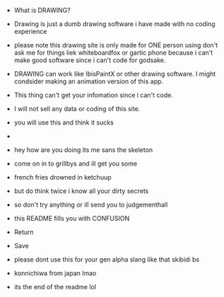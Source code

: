- What is DRAWING?

- Drawing is just a dumb drawing software i have made with no coding experience

- please note this drawing site is only made for ONE person using don't ask me for things liek whiteboardfox or gartic phone because i can't make good software since i can't code for godsake.
- DRAWING can work like IbisPaintX or other drawing software. I might condsider making an animation version of this app.
- This thing can't get your infomation since i can't code.
- I will not sell any data or coding of this site.
- you will use this and think it sucks
- 
- hey how are you doing its me sans the skeleton
- come on in to grillbys and ill get you some
- french fries drowned in ketchuup

- but do think twice i know all your dirty secrets
- so don't try anything or ill send you to judgementhall

- this README fills you with CONFUSION
- Return
- Save

- please dont use this for your gen alpha slang like that skibidi bs

- konnichiwa from japan lmao

- its the end of the readme lol
